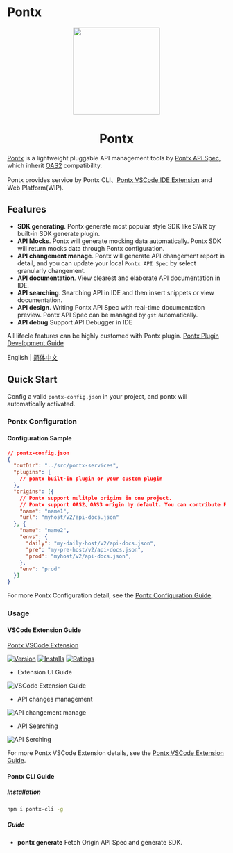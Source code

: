 # Pontx

<p align="center">
    <img width="200" src="https://img.alicdn.com/imgextra/i1/O1CN01DfTvFn1MjlQ9g9Dmn_!!6000000001471-2-tps-200-200.png">
</p>

<h1 align="center">Pontx</h1>

[Pontx](https://github.com/pontjs/pontx) is a lightweight pluggable API management tools by [Pontx API Spec](https://github.com/pontjs/pontx/blob/main/packages/pontx-spec/docs/classes/PontSpec.md), which inherit [OAS2](https://swagger.io/specification/v2/) compatibility.

Pontx provides service by Pontx CLI、[Pontx VSCode IDE Extension](https://marketplace.visualstudio.com/items?itemName=jasonHzq.vscode-pontx) and Web Platform(WIP).

## Features

* <strong>SDK generating</strong>. Pontx generate most popular style SDK like SWR by built-in SDK generate plugin.
* <strong>API Mocks</strong>. Pontx will generate mocking data automatically. Pontx SDK will return mocks data through Pontx configuration.
* <strong>API changement manage</strong>. Pontx will generate API changement report in detail, and you can update your local `Pontx API Spec` by select granularly changement.
* <strong>API documentation</strong>. View clearest and elaborate API documentation in IDE.
* <strong>API searching</strong>. Searching API in IDE and then insert snippets or view documentation.
* <strong>API design</strong>. Writing Pontx API Spec with real-time documentation preview. Pontx API Spec can be managed by `git` automatically.
* <strong>API debug</strong> Support API Debugger in IDE

All lifecle features can be highly customed with Pontx plugin. [Pontx Plugin Development Guide](https://github.com/pontjs/pontx/blob/main/PluginContribution.md)

English | [简体中文](./README.zh-CN.md)

## Quick Start

Config a valid `pontx-config.json` in your project, and pontx will automatically activated.

### Pontx Configuration


#### Configuration Sample

  ```json
  // pontx-config.json
  {
    "outDir": "../src/pontx-services",
    "plugins": {
      // pontx built-in plugin or your custom plugin
    },
    "origins": [{
      // Pontx support mulitple origins in one project.
      // Pontx support OAS2、OAS3 origin by default. You can contribute Pontx Parse Plugin to support other type of origin.
      "name": "name1",
      "url": "myhost/v2/api-docs.json"
    }, {
      "name": "name2",
      "envs": {
        "daily": "my-daily-host/v2/api-docs.json",
        "pre": "my-pre-host/v2/api-docs.json",
        "prod": "myhost/v2/api-docs.json",
      },
      "env": "prod"
    }]
  }
  ```

  For more Pontx Configuration detail, see the [Pontx Configuration Guide](./Configuration.md).

### Usage

#### VSCode Extension Guide

[Pontx VSCode Extension](https://marketplace.visualstudio.com/items?itemName=jasonHzq.vscode-pontx)

[![Version](https://img.shields.io/visual-studio-marketplace/v/jasonhzq.vscode-pontx)](https://marketplace.visualstudio.com/items?itemName=jasonHzq.vscode-pontx)
[![Installs](https://img.shields.io/visual-studio-marketplace/i/jasonhzq.vscode-pontx)](https://marketplace.visualstudio.com/items?itemName=jasonHzq.vscode-pontx)
[![Ratings](https://img.shields.io/visual-studio-marketplace/r/jasonhzq.vscode-pontx)](https://marketplace.visualstudio.com/items?itemName=jasonHzq.vscode-pontx)

 * Extension UI Guide

![VSCode Extension Guide](https://img.alicdn.com/imgextra/i3/O1CN01AWodzd1KMkHYgvhiW_!!6000000001150-2-tps-1854-1396.png)

 * API changes management

![API changement manage](https://img.alicdn.com/imgextra/i4/O1CN01CJgI7L1Q2wr6VsN3r_!!6000000001919-2-tps-882-366.png)

 * API Searching

![API Serching](https://img.alicdn.com/imgextra/i3/O1CN01gcgW4z1iVUcgbdpNK_!!6000000004418-2-tps-1750-532.png)

For more Pontx VSCode Extension details, see the [Pontx VSCode Extension Guide](./VSCodeExtensionGuide.md).

#### Pontx CLI Guide

##### Installation

```sh
npm i pontx-cli -g
```

##### Guide

* <strong>pontx generate</strong> Fetch Origin API Spec and generate SDK.

